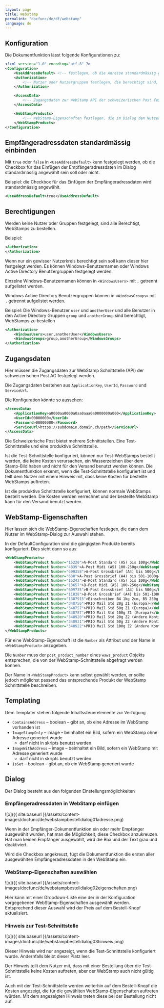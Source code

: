 ```yaml
---
layout: page
title: Webstamp
permalink: "docfunc/de/df/webstamp"
language: de
---
```


## Konfiguration

Die Dokumentfunktion lässt folgende Konfigurationen zu:

```xml
<?xml version="1.0" encoding="utf-8" ?>
<Configuration>	
	<UseAddressDefault> <!-- festlegen, ob die Adresse standardmässig genutzt werden soll --> </UseAddressDefault>
	<Authorization>
		<!-- Nutzer oder Nutzergruppen festlegen, die berechtigt sind, WebStamps zu bestellen -->
	</Authorization>

	<AccessData>
		<!-- Zugangsdaten zur WebStamp API der schweizerischen Post festlegen -->
	</AccessData>

	<WebStampProducts>
		<!-- WebStamp-Eigenschaften festlegen, die im Dialog dem Nutzer zur Auswahl stehen sollen -->
	</WebStampProducts>
</Configuration>
```

## Empfängeradressdaten standardmässig einbinden

Mit `true` oder `false` in `<UseAddressDefault>` kann festgelegt werden, ob die Checkbox für das Einfügen der Empfängeradressdaten im Dialog standardmässig angewählt sein soll oder nicht. 

Beispiel: die Checkbox für das Einfügen der Empfängeradressdaten wird standardmässig angewählt.

```xml
<UseAddressDefault>true</UseAddressDefault>
```

## Berechtigungen

Werden keine Nutzer oder Gruppen festgelegt, sind alle Berechtigt, WebStamps zu bestellen.

Beispiel:

```xml
<Authorization>
</Authorization>
```

Wenn nur ein gewisser Nutzerkreis berechtigt sein soll kann dieser hier festgelegt werden. Es können Windows-Benutzernamen oder Windows Active Directory Benutzergruppen festgelegt werden.

Einzelne Windows-Benutzernamen können in `<WindowsUsers>` mit `,` getrennt aufgelistet werden.

Windows Active Directory Benutzergruppen können in `<WindowsGroups>` mit `,` getrennt aufgelistet werden.

Beispiel: Die Windows-Benutzer `user` und `anotherUser` und alle Benutzer in den Active Directory Gruppen `group` und `anotherGroup` sind berechtigt, WebStamps zu bestellen

```xml
<Authorization>
	<WindowsUsers>user,anotherUser</WindowsUsers>
	<WindowsGroups>group,anotherGroup</WindowsGroups>
</Authorization>
```

## Zugangsdaten

Hier müssen die Zugangsdaten zur WebStamp Schnittstelle (API) der schweizerischen Post AG festgelegt werden.

Die Zugangsdaten bestehen aus `ApplicationKey`, `UserId`, `Password` und `ServiceUrl`.

Die Konfiguration könnte so aussehen:

```xml
<AccessData>
	<ApplicationKey>a0000aa0000a0aa0aaa0a0000000a000</ApplicationKey>
	<UserId>00000000</UserId>
	<Password>00000000</Password>
	<ServiceUrl>https://subdomain.domain.ch/path</ServiceUrl>
</AccessData>
```

Die Schweizerische Post bietet mehrere Schnittstellen. Eine Test-Schnittstelle und eine produktive Schnittstelle.

Ist die Test-Schnittstelle konfiguriert, können nur Test-WebStamps bestellt werden, die keine Kosten verursachen, ein Wasserzeichen über dem Stamp-Bild haben und nicht für den Versand benutzt werden können. Die Dokumentfunktion erkennt, wenn die Test-Schnittstelle konfiguriert ist und teilt dem Nutzer mit einem Hinweis mit, dass keine Kosten für bestellte WebStamps auftreten.

Ist die produktive Schnittstelle konfiguriert, können normale WebStamps bestellt werden. Die Kosten werden verrechnet und der bestellte WebStamp kann für den Versand benutzt werden.

## WebStamp-Eigenschaften

Hier lassen sich die WebStamp-Eigenschaften festlegen, die dann dem Nutzer im WebStamp-Dialog zur Auswahl stehen.

In der DefaultConfiguration sind die gängigsten Produkte bereits konfiguriert. Dies sieht dann so aus:

```xml
<WebStampProducts>
	<WebStampProduct Number="15220">A-Post Standard (A5) bis 100g</WebStampProduct>
	<WebStampProduct Number="4839">A-Post Midi (A5) 100-250g</WebStampProduct>
	<WebStampProduct Number="699358">A-Post Grossbrief (A4) bis 500g</WebStampProduct>
	<WebStampProduct Number="630">A-Post Grossbrief (A4) bis 501-1000g</WebStampProduct>
	<WebStampProduct Number="15242">B-Post Standard (A5) bis 100g</WebStampProduct>
	<WebStampProduct Number="13657">B-Post Midi (A5) 100-250g</WebStampProduct>
	<WebStampProduct Number="699735">B-Post Grossbrief (A4) bis 500g</WebStampProduct>
	<WebStampProduct Number="11838">B-Post Grossbrief (A4) bis 501-1000g</WebStampProduct>
	<WebStampProduct Number="1307915">Einschreiben B4 1kg 2cm, B5 250g 5cm</WebStampProduct>
	<WebStampProduct Number="348756">PRIO Mail Std 20g Z1 (Europa)</WebStampProduct>
	<WebStampProduct Number="348757">PRIO Mail Std 50g Z1 (Europa)</WebStampProduct>
	<WebStampProduct Number="348787">PRIO Mail Std 100g Z1 (Europa)</WebStampProduct>
	<WebStampProduct Number="348920">PRIO Mail Std 20g Z2 (Andere Kontinente)</WebStampProduct>
	<WebStampProduct Number="348921">PRIO Mail Std 50g Z2 (Andere Kontinente)</WebStampProduct>
	<WebStampProduct Number="348922">PRIO Mail Std 100g Z2 (Andere Kontinente)</WebStampProduct>
</WebStampProducts>
```

Für eine WebStamp-Eigenschaft ist die `Number` als Attribut und der Name in `<WebStampProduct>` anzugeben. 

Die `Number` muss der `post_product_number` eines `wsws_product` Objekts entsprechen, die von der WebStamp-Schnittstelle abgefragt werden können.

Der Name in `<WebStampProduct>` kann selbst gewählt werden, er sollte jedoch möglichst passend das entsprechende Produkt der WebStamp Schnittstelle beschreiben.

## Templating

Dem Templater stehen folgende Inhaltssteuerelemente zur Verfügung

* `ContainsAddress` – boolean – gibt an, ob eine Adresse im WebStamp vorhanden ist
* `ImageStampOnly` – image – beinhaltet ein Bild, sofern ein WebStamp ohne Adresse generiert wurde
    * darf nicht in skripts benutzt werden
* `ImageWithAddress` – image – beinhaltet ein Bild, sofern ein WebStamp mit Adresse generiert wurde
    * darf nicht in skripts benutzt werden
* `IsSet` – boolean – gibt an, ob ein WebStamp generiert wurde

## Dialog

Der Dialog besteht aus den folgenden Einstellungsmöglichkeiten

### Empfängeradressdaten in WebStamp einfügen

![x]({{ site.baseurl }}/assets/content-images/docfunc/de/webstampbestelldialog01adresse.png) 

Wenn in der Empfänger-Dokumentfunktion ein oder mehr Empfänger ausgewählt wurden, hat man die Möglichkeit, diese Checkbox anzukreuzen. Hat man keinen Empfänger ausgewählt, wird die Box und der Text grau und deaktiviert.

Wird die Checkbox angekreuzt, fügt die Dokumentfunktion die ersten aller ausgewählten Empfängeradressdaten in den WebStamp ein.

### WebStamp-Eigenschaften auswählen

![x]({{ site.baseurl }}/assets/content-images/docfunc/de/webstampbestelldialog02eigenschaften.png) 

Hier kann mit einer Dropdown-Liste eine der in der Konfiguration vorgegebenen WebStamp-Eigenschaften ausgewählt werden. Entsprechend dieser Auswahl wird der Preis auf dem Bestell-Knopf aktualisiert.

### Hinweis zur Test-Schnittstelle

![x]({{ site.baseurl }}/assets/content-images/docfunc/de/webstampbestelldialog03hinweis.png)

Dieser Hinweis wird nur angezeigt, wenn die Test-Schnittstelle konfiguriert wurde. Andernfalls bleibt dieser Platz leer. 

Der Hinweis teilt dem Nutzer mit, dass mit einer Bestellung über die Test-Schnittstelle keine Kosten auftreten, aber der WebStamp auch nicht gültig ist. 

Auch mit der Test-Schnittstelle werden weiterhin auf dem Bestell-Knopf die Kosten angezeigt, die für die gewählten WebStamp-Eigenschaften auftreten würden. Mit dem angezeigten Hinweis treten diese bei der Bestellung nicht auf.
